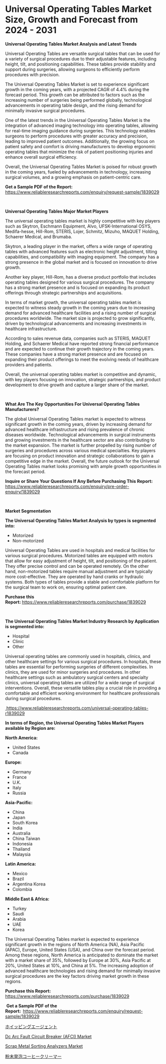 <p><h1>Universal Operating Tables Market Size, Growth and Forecast from 2024 - 2031</h1></p><p><strong>Universal Operating Tables Market Analysis and Latest Trends</strong></p>
<p><p>Universal Operating Tables are versatile surgical tables that can be used for a variety of surgical procedures due to their adjustable features, including height, tilt, and positioning capabilities. These tables provide stability and support during surgeries, allowing surgeons to efficiently perform procedures with precision.</p><p>The Universal Operating Tables Market is set to experience significant growth in the coming years, with a projected CAGR of 4.4% during the forecast period. This growth can be attributed to factors such as the increasing number of surgeries being performed globally, technological advancements in operating table design, and the rising demand for minimally invasive surgical procedures.</p><p>One of the latest trends in the Universal Operating Tables Market is the integration of advanced imaging technology into operating tables, allowing for real-time imaging guidance during surgeries. This technology enables surgeons to perform procedures with greater accuracy and precision, leading to improved patient outcomes. Additionally, the growing focus on patient safety and comfort is driving manufacturers to develop ergonomic operating tables that minimize the risk of patient positioning injuries and enhance overall surgical efficiency.</p><p>Overall, the Universal Operating Tables Market is poised for robust growth in the coming years, fueled by advancements in technology, increasing surgical volumes, and a growing emphasis on patient-centric care.</p></p>
<p><strong>Get a Sample PDF of the Report:&nbsp;</strong> <a href="https://www.reliableresearchreports.com/enquiry/request-sample/1839029">https://www.reliableresearchreports.com/enquiry/request-sample/1839029</a></p>
<p>&nbsp;</p>
<p><strong>Universal Operating Tables Major Market Players</strong></p>
<p><p>The universal operating tables market is highly competitive with key players such as Skytron, Eschmann Equipment, Alvo, UFSK-International OSYS, Medifa-hesse, Hill-Rom, STERIS, Lojer, Schmitz, Mizuho, MAQUET Holding, Schaerer Medical, and Brumaba.</p><p>Skytron, a leading player in the market, offers a wide range of operating tables with advanced features such as electronic height adjustment, tilting capabilities, and compatibility with imaging equipment. The company has a strong presence in the global market and is focused on innovation to drive growth.</p><p>Another key player, Hill-Rom, has a diverse product portfolio that includes operating tables designed for various surgical procedures. The company has a strong market presence and is focused on expanding its product offerings through strategic partnerships and acquisitions.</p><p>In terms of market growth, the universal operating tables market is expected to witness steady growth in the coming years due to increasing demand for advanced healthcare facilities and a rising number of surgical procedures worldwide. The market size is projected to grow significantly, driven by technological advancements and increasing investments in healthcare infrastructure.</p><p>According to sales revenue data, companies such as STERIS, MAQUET Holding, and Schaerer Medical have reported strong financial performance and are expected to continue their growth trajectory in the coming years. These companies have a strong market presence and are focused on expanding their product offerings to meet the evolving needs of healthcare providers and patients.</p><p>Overall, the universal operating tables market is competitive and dynamic, with key players focusing on innovation, strategic partnerships, and product development to drive growth and capture a larger share of the market.</p></p>
<p>&nbsp;</p>
<p><strong>What Are The Key Opportunities For Universal Operating Tables Manufacturers?</strong></p>
<p><p>The global Universal Operating Tables market is expected to witness significant growth in the coming years, driven by increasing demand for advanced healthcare infrastructure and rising prevalence of chronic diseases worldwide. Technological advancements in surgical instruments and growing investments in the healthcare sector are also contributing to the market expansion. The market is further propelled by rising number of surgeries and procedures across various medical specialties. Key players are focusing on product innovation and strategic collaborations to gain a competitive edge in the market. Overall, the future outlook for the Universal Operating Tables market looks promising with ample growth opportunities in the forecast period.</p></p>
<p><strong>Inquire or Share Your Questions If Any Before Purchasing This Report:</strong> <a href="https://www.reliableresearchreports.com/enquiry/pre-order-enquiry/1839029">https://www.reliableresearchreports.com/enquiry/pre-order-enquiry/1839029</a></p>
<p>&nbsp;</p>
<p><strong>Market Segmentation</strong></p>
<p><strong>The Universal Operating Tables Market Analysis by types is segmented into:</strong></p>
<p><ul><li>Motorized</li><li>Non-motorized</li></ul></p>
<p><p>Universal Operating Tables are used in hospitals and medical facilities for various surgical procedures. Motorized tables are equipped with motors that allow for easy adjustment of height, tilt, and positioning of the patient. They offer precise control and can be operated remotely. On the other hand, non-motorized tables require manual adjustment and are typically more cost-effective. They are operated by hand cranks or hydraulic systems. Both types of tables provide a stable and comfortable platform for the surgical team to work on, ensuring optimal patient care.</p></p>
<p><strong>Purchase this Report:&nbsp;</strong><a href="https://www.reliableresearchreports.com/purchase/1839029">https://www.reliableresearchreports.com/purchase/1839029</a></p>
<p>&nbsp;</p>
<p><strong>The Universal Operating Tables Market Industry Research by Application is segmented into:</strong></p>
<p><ul><li>Hospital</li><li>Clinic</li><li>Other</li></ul></p>
<p><p>Universal operating tables are commonly used in hospitals, clinics, and other healthcare settings for various surgical procedures. In hospitals, these tables are essential for performing surgeries of different complexities. In clinics, they are used for minor surgeries and procedures. In other healthcare settings such as ambulatory surgical centers and specialty clinics, universal operating tables are utilized for a wide range of surgical interventions. Overall, these versatile tables play a crucial role in providing a comfortable and efficient working environment for healthcare professionals during surgical procedures.</p></p>
<p><a href="https://www.reliableresearchreports.com/universal-operating-tables-r1839029">&nbsp;https://www.reliableresearchreports.com/universal-operating-tables-r1839029</a></p>
<p><strong>In terms of Region, the Universal Operating Tables Market Players available by Region are:</strong></p>
<p>
    <p> <strong> North America: </strong>
        <ul>
            <li>United States</li>
            <li>Canada</li>
        </ul>
        </p> 
    <p> <strong> Europe: </strong>
        <ul>
            <li>Germany</li>
            <li>France</li>
            <li>U.K.</li>
            <li>Italy</li>
            <li>Russia</li>
        </ul>
        </p> 
    <p> <strong> Asia-Pacific: </strong>
        <ul>
            <li>China</li>
            <li>Japan</li>
            <li>South Korea</li>
            <li>India</li>
            <li>Australia</li>
            <li>China Taiwan</li>
            <li>Indonesia</li>
            <li>Thailand</li>
            <li>Malaysia</li>
        </ul>
        </p> 
    <p> <strong> Latin America: </strong>
        <ul>
            <li>Mexico</li>
            <li>Brazil</li>
            <li>Argentina Korea</li>
            <li>Colombia</li>
        </ul>
        </p> 
    <p> <strong> Middle East & Africa: </strong>
        <ul>
            <li>Turkey</li>
            <li>Saudi</li>
            <li>Arabia</li>
            <li>UAE</li>
            <li>Korea</li>
        </ul>
    </p>
    </p>
<p><p>The Universal Operating Tables market is expected to experience significant growth in the regions of North America (NA), Asia Pacific (APAC), Europe, United States (USA), and China over the forecast period. Among these regions, North America is anticipated to dominate the market with a market share of 35%, followed by Europe at 30%, Asia Pacific at 20%, United States at 10%, and China at 5%. The increasing adoption of advanced healthcare technologies and rising demand for minimally invasive surgical procedures are the key factors driving market growth in these regions.</p></p>
<p><strong>Purchase this Report: </strong><a href="https://www.reliableresearchreports.com/purchase/1839029">https://www.reliableresearchreports.com/purchase/1839029</a></p>
<p>&nbsp;<strong>Get a Sample PDF of the Report:&nbsp;&nbsp;</strong><a href="https://www.reliableresearchreports.com/enquiry/request-sample/1839029">https://www.reliableresearchreports.com/enquiry/request-sample/1839029</a></p>
<p><strong></strong></p>
<p><p><a href="https://github.com/BoydYundt1/Market-Research-Report-List-2/blob/main/7523006169744.md">ホイッピングエージェント</a></p><p><a href="https://github.com/ashman753/Market-Research-Report-List-2/blob/main/dc-arc-fault-circuit-breaker-afci-market.md">Dc Arc Fault Circuit Breaker (AFCI) Market</a></p><p><a href="https://github.com/LibbySpencer2018/Market-Research-Report-List-1/blob/main/scrap-metal-sorting-analyzers-market.md">Scrap Metal Sorting Analyzers Market</a></p><p><a href="https://github.com/dathomson6534/Market-Research-Report-List-2/blob/main/6770574169743.md">粉末発泡コーヒークリーマー</a></p></p>